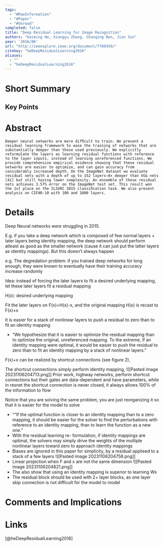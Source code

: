 ```yaml
---
tags:
  - "#RawInformation"
  - "#Paper"
  - "#Unread"
completed: false
title: "Deep Residual Learning for Image Recognition"
authors: "Kaiming He, Xiangyu Zhang, Shaoqing Ren, Jian Sun"
year: '2016/06'
url: "http://ieeexplore.ieee.org/document/7780459/"
citekey: "heDeepResidualLearning2016"
aliases:
  - ""
  - "heDeepResidualLearning2016"
---
```


# Short Summary

## Key Points

# Abstract
```
Deeper neural networks are more difﬁcult to train. We present a residual learning framework to ease the training of networks that are substantially deeper than those used previously. We explicitly reformulate the layers as learning residual functions with reference to the layer inputs, instead of learning unreferenced functions. We provide comprehensive empirical evidence showing that these residual networks are easier to optimize, and can gain accuracy from considerably increased depth. On the ImageNet dataset we evaluate residual nets with a depth of up to 152 layers—8× deeper than VGG nets [41] but still having lower complexity. An ensemble of these residual nets achieves 3.57% error on the ImageNet test set. This result won the 1st place on the ILSVRC 2015 classiﬁcation task. We also present analysis on CIFAR-10 with 100 and 1000 layers.
```
# Details
Deep Neural networks were struggling in 2015.

E.g. if you take a deep network which is composed of few normal layers + later layers being identity mapping, the deep network should perform atleast as good as the smaller network (cause it can just put the latter layers as identity mappings). But this doesn’t always happen

e.g. The degredation problem: if you trained deep networks for long enough, they were known to eventually have their training accuracy increase randomly

Idea: instead of forcing the later layers to fit a desired underlying mapping, let these later layers fit a residual mapping

H(x): desired underlying mapping

Fit the later layers on F(x)=H(x)-x, and the original mapping H(x) is recast to F(x)+x

It is easier for a stack of nonlinear layers to push a residual to zero than to fit an identity mapping

- “We hypothesize that it is easier to optimize the residual mapping than to optimize the original, unreferenced mapping. To the extreme, if an identity mapping were optimal, it would be easier to push the residual to zero than to fit an identity mapping by a stack of nonlinear layers.”

F(x)+x can be realized by shortcut connections (see figure 2),

The shortcut connections simply perform identity mapping,
![[Pasted image 20231106204713.png]]
Prior work, highway networks, perform shortcut connections but their gates are data-dependent and have parameters, while in resnet the shortcut connection is never closed, it always allows 100% of the information to flow

Notice that you are solving the same problem, you are just reorganizing it so that it is easier for the model to solve
- ““If the optimal function is closer to an identity mapping than to a zero mapping, it should be easier for the solver to find the perturbations with reference to an identity mapping, than to learn the function as a new one.”
- With the residual learning re- formulation, if identity mappings are optimal, the solvers may simply drive the weights of the multiple nonlinear layers toward zero to approach identity mappings
- Biases are ignored in this paper for simplicity, by a residual applieed to a stack of a few layers
![[Pasted image 20231106204758.png]]
- Linear projection when F and x are not the same dimension
![[Pasted image 20231106204821.png]]
- The also show that using an identity mapping is superior to learning Ws
- The residual block should be used with 2+ layer blocks, as one layer skip connection is not difficult for the model to model
# Comments and Implications

# Links
[@heDeepResidualLearning2016]